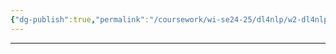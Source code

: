 ```yaml
---
{"dg-publish":true,"permalink":"/coursework/wi-se24-25/dl4nlp/w2-dl4nlp/","noteIcon":""}
---
```


----
